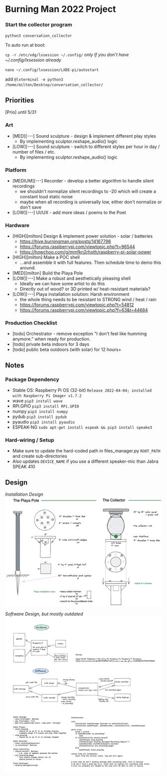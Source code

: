 # Burning Man 2022 Project

### Start the collector program
`python3 conversation_collector`

To auto run at boot:

`cp -r /etc/xdg/lxsession ~/.config/` *only If you don't have ~/.config/lxsession already*

`nano ~/.config/lxsession/LXDE-pi/autostart`

add `@lxterminal -e python3 /home/milton/Desktop/conversation_collector/`

## Priorities
[Prio] until 5/31

### Art
- [MED][---] Sound sculpture - design & implement different play styles
  - By implementing sculptor.reshape_audio() logic
- [LOW][---] Sound sculpture - switch to different styles per hour in day / number of files / etc.
  - By implementing sculptor.reshape_audio() logic
### Platform
- [MEDIUM][---] Recorder - develop a better algorithm to handle silent recordings
  - we shouldn't normalize silent recordings to -20 which will create a constant loud static noise
  - maybe when all recording is universally low, either don't normalize or don't save
- [LOW][---] UI/UX - add more ideas / poems to the Poet
### Hardware
- [HIGH][milton] Design & implement power solution - solar / batteries
  - https://hive.burningman.org/posts/14167796
  - https://forums.raspberrypi.com/viewtopic.php?t=96544
  - https://howchoo.com/g/mmfkn2rhoth/raspberry-pi-solar-power
- [HIGH][milton] Make a POC shell
  - ...and assemble it with full features. Then schedule time to demo this around.
- [MED][milton] Build the Playa Pole
- [LOW][---] Make a robust and aesthetically pleasing shell
  - Ideally we can have some artist to do this
  - Directly out of wood? or 3D printed w/ heat-resistant materials?
- [LOW][---] Playa installation solution: Harsh environment
  - the whole thing needs to be resistant to STRONG wind / heat / rain
  - https://forums.raspberrypi.com/viewtopic.php?t=54812
  - https://forums.raspberrypi.com/viewtopic.php?f=63&t=44684
### Production Checklist
- [todo] Orchestrator - remove exception "I don't feel like humming anymore." when ready for production.
- [todo] private beta indoors for 3 days
- [todo] public beta outdoors (with solar) for 12 hours+

## Notes

### Package Dependency 
- Stable OS: Raspberry Pi OS (32-bit) `Release 2022-04-04; installed with Raspberry Pi Imager v1.7.2`
- wave `pip3 install wave`
- RPI.GPIO `pip3 install RPi.GPIO`
- numpy `pip3 install numpy`
- pydub `pip3 install pydub`
- pyaudio `pip3 install pyaudio`
- ESPEAK-NG `sudo apt-get install espeak && pip3 install speake3`

### Hard-wiring / Setup
- Make sure to update the hard-coded path in files_manager.py `ROOT_PATH` and create sub-directories
- Also updates `DEVICE_NAME` if you use a different speaker-mic than Jabra SPEAK 410

## Design
*Installation Design*
![hardware_design_diagram](./design/Installation&#32;Hardware&#32;Design&#32;v0.1.png)

*Software Design, but mostly outdated*
![design_diagram](./design/design.png)
